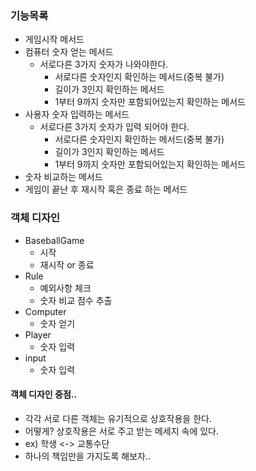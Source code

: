 ### 기능목록

* 게임시작 메서드
* 컴퓨터 숫자 얻는 메서드
    * 서로다른 3가지 숫자가 나와야한다.
        * 서로다른 숫자인지 확인하는 메서드(중복 불가)
        * 길이가 3인지 확인하는 메서드
        * 1부터 9까지 숫자만 포함되어있는지 확인하는 메서드
* 사용자 숫자 입력하는 메서드
    * 서로다른 3가지 숫자가 입력 되어야 한다.
        * 서로다른 숫자인지 확인하는 메서드(중복 불가)
        * 길이가 3인지 확인하는 메서드
        * 1부터 9까지 숫자만 포함되어있는지 확인하는 메서드
* 숫자 비교하는 메서드
* 게임이 끝난 후 재시작 혹은 종료 하는 메서드 


### 객체 디자인
* BaseballGame
    * 시작
    * 재시작 or 종료
* Rule
    * 예외사항 체크
    * 숫자 비교 점수 추출
* Computer
    * 숫자 얻기
* Player
    * 숫자 입력
* input
    * 숫자 입력

#### 객체 디자인 중점..
* 각각 서로 다른 객체는 유기적으로 상호작용을 한다.
* 어떻게? 상호작용은 서로 주고 받는 메세지 속에 있다.
* ex) 학생 <-> 교통수단
* 하나의 책임만을 가지도록 해보자..

